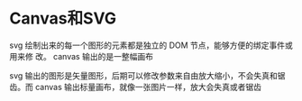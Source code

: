 # Canvas和SVG

svg 绘制出来的每⼀个图形的元素都是独⽴的 DOM 节点，能够⽅便的绑定事件或⽤来修 改。 canvas 输出的是⼀整幅画布



svg 输出的图形是⽮量图形，后期可以修改参数来⾃由放⼤缩⼩，不会失真和锯⻮。⽽ canvas 输出标量画布，就像⼀张图⽚⼀样，放⼤会失真或者锯⻮